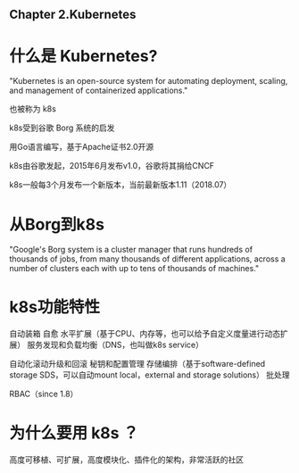 Chapter 2.Kubernetes
------------------------------------------

# 什么是 Kubernetes?
"Kubernetes is an open-source system for automating deployment, scaling, and management of containerized applications."

也被称为 k8s

k8s受到谷歌 Borg 系统的启发

用Go语言编写，基于Apache证书2.0开源

k8s由谷歌发起，2015年6月发布v1.0，谷歌将其捐给CNCF

k8s一般每3个月发布一个新版本，当前最新版本1.11（2018.07）

# 从Borg到k8s
"Google's Borg system is a cluster manager that runs hundreds of thousands of jobs, from many thousands of different applications, across a number of clusters each with up to tens of thousands of machines."

# k8s功能特性
自动装箱
自愈
水平扩展（基于CPU、内存等，也可以给予自定义度量进行动态扩展）
服务发现和负载均衡（DNS，也叫做k8s service）

自动化滚动升级和回滚
秘钥和配置管理
存储编排（基于software-defined storage SDS，可以自动mount local，external and storage solutions）
批处理

RBAC（since 1.8）

# 为什么要用 k8s ？
高度可移植、可扩展，高度模块化、插件化的架构，非常活跃的社区


